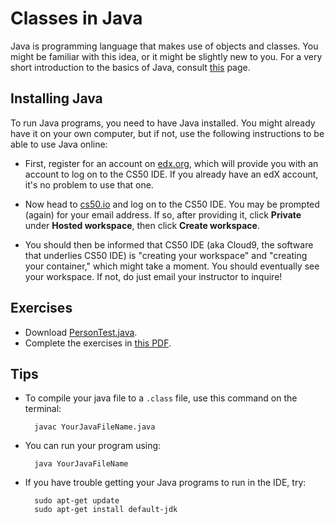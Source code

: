 # Classes in Java

Java is programming language that makes use of objects and classes. You might be familiar with this idea, or it might be slightly new to you. For a very short introduction to the basics of Java, consult [this](http://docs.oracle.com/javase/tutorial/java/concepts/index.html) page.


## Installing Java

To run Java programs, you need to have Java installed. You might already have it on your own computer, but if not, use the following instructions to be able to use Java online:

- First, register for an account on [edx.org](https://edx.org), which will provide you with an account to log on to the CS50 IDE. If you already have an edX account, it's no problem to use that one.

- Now head to [cs50.io](https://cs50.io) and log on to the CS50 IDE. You may be prompted (again) for your email address. If so, after providing it, click **Private** under **Hosted workspace**, then click **Create workspace**.

- You should then be informed that CS50 IDE (aka Cloud9, the software that underlies CS50 IDE) is "creating your workspace" and "creating your container," which might take a moment. You should eventually see your workspace. If not, do just email your instructor to inquire!


## Exercises

- Download [PersonTest.java](PersonTest.java).
- Complete the exercises in [this PDF](q2.pdf).


## Tips

- To compile your java file to a `.class` file, use this command on the terminal:

        javac YourJavaFileName.java

- You can run your program using:

        java YourJavaFileName

- If you have trouble getting your Java programs to run in the IDE, try:

    	sudo apt-get update
    	sudo apt-get install default-jdk
